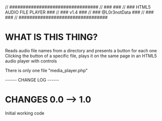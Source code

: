 // #################################
// ###                           ###
// ###  HTML5 AUDIO FILE PLAYER  ###
// ###  v1.4                     ###
// ###  @L0r3notData             ###
// ###                           ###
// #################################


# WHAT IS THIS THING? #
Reads audio file names from a directory and presents a button for each one
Clicking the button of a specific file, plays it on the same page in an HTML5 audio player with controls


There is only one file "media_player.php"




------ CHANGE LOG ------

# CHANGES 0.0 --> 1.0 #
Initial working code



